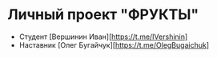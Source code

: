 # Личный проект "ФРУКТЫ"

* Студент [Вершинин Иван][https://t.me/IVershinin]
* Наставник [Олег Бугайчук][https://t.me/OlegBugaichuk]
